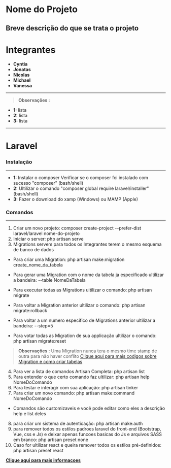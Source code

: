 ﻿# Nome do Projeto

Breve descrição do que se trata o projeto
---

# Integrantes
- **Cyntia**
- **Jonatas**
- **Nícolas**
- **Michael**
- **Vanessa**

---

> **Observações :**
- **1:** lista
- **2:** lista
- **3:** lista

---

# Laravel

### Instalação
---
- **1:** Instalar o composer
 Verificar se o composer foi instalado com sucesso "composer" (bash/shell)
- **2:** Ultilizar o comando "composer global require laravel/installer" (bash/shell)
- **3:** Fazer o download do xamp (Windows) ou MAMP (Apple)

### Comandos
---
1. Criar um novo projeto: composer create-project --prefer-dist laravel/laravel nome-do-projeto
2. Iniciar o server: php artisan serve
3. Migrations servem para todos os Integrantes terem o mesmo esquema de banco de dados
- Para criar uma Migration: php artisan make:migration create_nome_da_tabela
- Para gerar uma Migration com o nome da tabela ja especificado ultilizar a bandeira:
--table NomeDaTabela

- Para executar todas as Migrations ultilizar o comando: php artisan migrate
- Para voltar a Migration anterior ultilizar o comando: php artisan migrate:rollback
- Para voltar a um numero especifico de Migrations anterior ultilizar a bandeira: --step=5
- Para votar todas as Migration de sua applicação ultilizar o comando: php artisan migrate:reset
> **Observações :**
Uma Migration nunca tera o mesmo time stamp de outra para não haver conflito
[Clique aqui para mais codigos sobre Migration e como criar tabelas](https://laravel.com/docs/5.8/migrations)
4. Para ver a lista de comandos Artisan Completa: php artisan list
5. Para entender o que certo comando faz ultilizar: php artisan help NomeDoComando
6. Para testar e interagir com sua aplicação: php artisan tinker
7. Para criar um novo comando: php artisan make:command NomeDoComando
- Comandos são customizaveis e você pode editar como eles a descrição help e list deles
8. para criar um sistema de autenticação: php artisan make:auth
9. para remover todos os estilos padroes laravel do front-end (Bootstrap, Vue, css e Js) e deixar apenas funcoes basicas do Js e arquivos SASS em branco: php artisan preset none
10. Caso for ultilizar react e queira remover todos os estilos pré-definidos: php artisan preset react

[**Clique aqui para mais informacoes**](https://laravel.com/docs/5.8)
